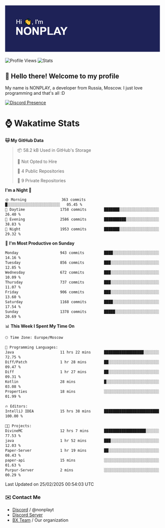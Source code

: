 ![Discord Presence](./header.png)
<br></br>
![Profile Views](https://komarev.com/ghpvc/?username=NONPLAYT&color=blue&style=for-the-badge)
![Stats](https://img.shields.io/badge/0%25-OPTIMIZED-orange?style=for-the-badge)


## :wave: Hello there! Welcome to my profile

My name is NONPLAY, a developer from Russia, Moscow. I just love programming and that's all :D

[![Discord Presence](https://lanyard.cnrad.dev/api/597087584090587177?showDisplayName=true)](https://discord.com/users/597087584090587177) 

# ⌚ Wakatime Stats

<!--START_SECTION:waka-->
**🐱 My GitHub Data** 

> 📦 58.2 kB Used in GitHub's Storage 
 > 
> 🚫 Not Opted to Hire
 > 
> 📜 4 Public Repositories 
 > 
> 🔑 9 Private Repositories 
 > 
**I'm a Night 🦉** 

```text
🌞 Morning                363 commits         █░░░░░░░░░░░░░░░░░░░░░░░░   05.45 % 
🌆 Daytime                1758 commits        ███████░░░░░░░░░░░░░░░░░░   26.40 % 
🌃 Evening                2586 commits        ██████████░░░░░░░░░░░░░░░   38.83 % 
🌙 Night                  1953 commits        ███████░░░░░░░░░░░░░░░░░░   29.32 % 
```
📅 **I'm Most Productive on Sunday** 

```text
Monday                   943 commits         ████░░░░░░░░░░░░░░░░░░░░░   14.16 % 
Tuesday                  856 commits         ███░░░░░░░░░░░░░░░░░░░░░░   12.85 % 
Wednesday                672 commits         ███░░░░░░░░░░░░░░░░░░░░░░   10.09 % 
Thursday                 737 commits         ███░░░░░░░░░░░░░░░░░░░░░░   11.07 % 
Friday                   906 commits         ███░░░░░░░░░░░░░░░░░░░░░░   13.60 % 
Saturday                 1168 commits        ████░░░░░░░░░░░░░░░░░░░░░   17.54 % 
Sunday                   1378 commits        █████░░░░░░░░░░░░░░░░░░░░   20.69 % 
```


📊 **This Week I Spent My Time On** 

```text
🕑︎ Time Zone: Europe/Moscow

💬 Programming Languages: 
Java                     11 hrs 22 mins      ██████████████████░░░░░░░   72.75 % 
Diff/Patch               1 hr 28 mins        ██░░░░░░░░░░░░░░░░░░░░░░░   09.47 % 
Diff                     1 hr 27 mins        ██░░░░░░░░░░░░░░░░░░░░░░░   09.31 % 
Kotlin                   28 mins             █░░░░░░░░░░░░░░░░░░░░░░░░   03.08 % 
Properties               18 mins             ░░░░░░░░░░░░░░░░░░░░░░░░░   01.99 % 

🔥 Editors: 
IntelliJ IDEA            15 hrs 38 mins      █████████████████████████   100.00 % 

🐱‍💻 Projects: 
DivineMC                 12 hrs 7 mins       ███████████████████░░░░░░   77.53 % 
java                     1 hr 52 mins        ███░░░░░░░░░░░░░░░░░░░░░░   12.03 % 
Paper-Server             1 hr 19 mins        ██░░░░░░░░░░░░░░░░░░░░░░░   08.43 % 
paper-api                15 mins             ░░░░░░░░░░░░░░░░░░░░░░░░░   01.63 % 
Purpur-Server            2 mins              ░░░░░░░░░░░░░░░░░░░░░░░░░   00.29 % 
```


 Last Updated on 25/02/2025 00:54:03 UTC
<!--END_SECTION:waka-->

### ✉️ Contact Me

- [Discord](https://discord.com/users/597087584090587177) / @nonplayt
- [Discord Server](https://discord.gg/p7cxhw7E2M)
- [BX Team](https://github.com/BX-Team) / Our organization
